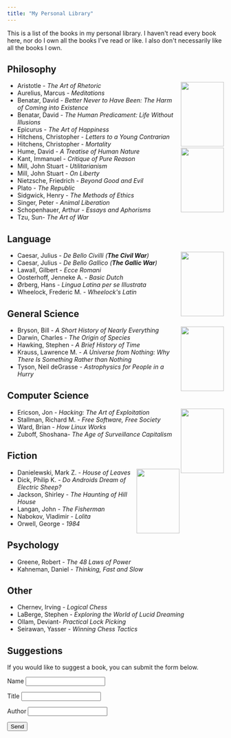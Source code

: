 ```yaml
---
title: "My Personal Library"
---
```


This is a list of the books in my personal library.
I haven't read every book here, nor do I own all the books I've read or like.
I also don't necessarily like all the books I own.

## Philosophy

<div class="book-container">
  <img align="right" src="/images/books/critique-of-reason.webp" width="100" height="150">
</div>

- Aristotle - _The Art of Rhetoric_
- Aurelius, Marcus - _Meditations_
- Benatar, David - _Better Never to Have Been: The Harm of Coming into Existence_
- Benatar, David - _The Human Predicament: Life Without Illusions_
- Epicurus - _The Art of Happiness_
- Hitchens, Christopher - _Letters to a Young Contrarian_
- Hitchens, Christopher - _Mortality_
  <div class="book-container">
      <img align="right" src="/images/books/republic.webp" width="100" height="150">
  </div>
- Hume, David - _A Treatise of Human Nature_
- Kant, Immanuel - _Critique of Pure Reason_
- Mill, John Stuart - _Utilitarianism_
- Mill, John Stuart - _On Liberty_
- Nietzsche, Friedrich - _Beyond Good and Evil_
- Plato - _The Republic_
- Sidgwick, Henry - _The Methods of Ethics_
- Singer, Peter - _Animal Liberation_
- Schopenhauer, Arthur - _Essays and Aphorisms_
- Tzu, Sun- _The Art of War_

## Language

<div class="book-container">
  <img align="right" src="/images/books/lingua-latina.webp" width="100" height="150">
</div>

- Caesar, Julius - _De Bello Civilli (**The Civil War**)_
- Caesar, Julius - _De Bello Gallico (**The Gallic War**)_
- Lawall, Gilbert - _Ecce Romani_
- Oosterhoff, Jenneke A. - _Basic Dutch_
- Ørberg, Hans - _Lingua Latina per se Illustrata_
- Wheelock, Frederic M. - _Wheelock's Latin_

## General Science

<div class="book-container">
  <img align="right" src="/images/books/short-history.webp" width="100" height="150">
</div>

- Bryson, Bill - _A Short History of Nearly Everything_
- Darwin, Charles - _The Origin of Species_
- Hawking, Stephen - _A Brief History of Time_
- Krauss, Lawrence M. - _A Universe from Nothing: Why There Is Something Rather than Nothing_
- Tyson, Neil deGrasse - _Astrophysics for People in a Hurry_

## Computer Science

<div class="book-container">
  <img align="right" src="/images/books/how-linux-works.webp" width="100" height="150">
</div>

- Ericson, Jon - _Hacking: The Art of Exploitation_
- Stallman, Richard M. - _Free Software, Free Society_
- Ward, Brian - _How Linux Works_
- Zuboff, Shoshana- _The Age of Surveillance Capitalism_

## Fiction

<div class="book-container">
  <img align="right" src="/images/books/1984.webp" width="100" height="150">
</div>

- Danielewski, Mark Z. - _House of Leaves_
- Dick, Philip K. - _Do Androids Dream of Electric Sheep?_
- Jackson, Shirley - _The Haunting of Hill House_
- Langan, John - _The Fisherman_
- Nabokov, Vladimir - _Lolita_
- Orwell, George - _1984_

## Psychology

- Greene, Robert - _The 48 Laws of Power_
- Kahneman, Daniel - _Thinking, Fast and Slow_

## Other

- Chernev, Irving - _Logical Chess_
- LaBerge, Stephen - _Exploring the World of Lucid Dreaming_
- Ollam, Deviant- _Practical Lock Picking_
- Seirawan, Yasser - _Winning Chess Tactics_

## Suggestions

If you would like to suggest a book, you can submit the form below.

<p>
  <form name="book" class="suggestion" netlify>
  <p>
      <label>Name <input type="text" name="name" /></label>
  </p>
  <p>
      <label>Title <input type="text" name="title" /></label>
  </p>
  <p>
      <label>Author <input type="text" name="author" /></label>
  </p>
  <p>
      <button type="submit">Send</button>
  </p>
  </form>
</p>